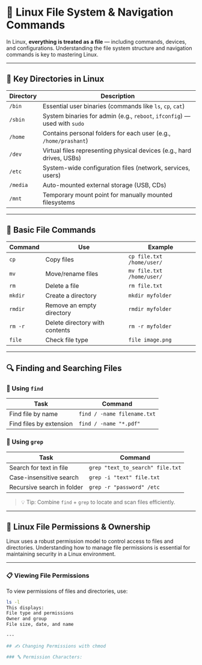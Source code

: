 # 📁 Linux File System & Navigation Commands

In Linux, **everything is treated as a file** — including commands, devices, and configurations. Understanding the file system structure and navigation commands is key to mastering Linux.

---

## 📂 Key Directories in Linux

| Directory | Description |
|-----------|-------------|
| `/bin`    | Essential user binaries (commands like `ls`, `cp`, `cat`) |
| `/sbin`   | System binaries for admin (e.g., `reboot`, `ifconfig`) — used with `sudo` |
| `/home`   | Contains personal folders for each user (e.g., `/home/prashant`) |
| `/dev`    | Virtual files representing physical devices (e.g., hard drives, USBs) |
| `/etc`    | System-wide configuration files (network, services, users) |
| `/media`  | Auto-mounted external storage (USB, CDs) |
| `/mnt`    | Temporary mount point for manually mounted filesystems |

---

## 🧭 Basic File Commands

| Command | Use | Example |
|---------|-----|---------|
| `cp` | Copy files | `cp file.txt /home/user/` |
| `mv` | Move/rename files | `mv file.txt /home/user/` |
| `rm` | Delete a file | `rm file.txt` |
| `mkdir` | Create a directory | `mkdir myfolder` |
| `rmdir` | Remove an empty directory | `rmdir myfolder` |
| `rm -r` | Delete directory with contents | `rm -r myfolder` |
| `file` | Check file type | `file image.png` |

---

## 🔍 Finding and Searching Files

### 🔎 Using `find`

| Task | Command |
|------|---------|
| Find file by name | `find / -name filename.txt` |
| Find files by extension | `find / -name "*.pdf"` |

### 🔎 Using `grep`

| Task | Command |
|------|---------|
| Search for text in file | `grep "text_to_search" file.txt` |
| Case-insensitive search | `grep -i "text" file.txt` |
| Recursive search in folder | `grep -r "password" /etc` |

> 💡 Tip: Combine `find` + `grep` to locate and scan files efficiently.

---

## 🔐 Linux File Permissions & Ownership

Linux uses a robust permission model to control access to files and directories. Understanding how to manage file permissions is essential for maintaining security in a Linux environment.

---

### 📋 Viewing File Permissions

To view permissions of files and directories, use:

```bash
ls -l
This displays:
File type and permissions
Owner and group
File size, date, and name

---

## ✍️ Changing Permissions with chmod

### 🔤 Permission Characters:

